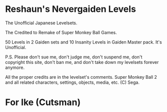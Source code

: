 # Reshaun's Nevergaiden Levels

The Unofficial Japanese Levelsets.

The Credited to Remake of Super Monkey Ball Games.

50 Levels in 2 Gaiden sets and 10 Insanity Levels in Gaiden Master pack.
It's Unofficial.

P.S. Please don't sue me, don't judge me, don't suspend me, don't copyright this site, don't ban me, and don't take down my levelsets forever anymore.

All the proper credits are in the levelset's comments.
Super Monkey Ball 2 and all related characters, settings, objects, media, etc. (C) Sega.

# For Ike (Cutsman)
